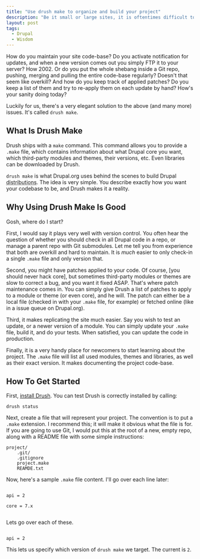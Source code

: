 ```yaml
---
title: "Use drush make to organize and build your project"
description: "Be it small or large sites, it is oftentimes difficult to know how to manage your site code base: versioning, where to keep third-party modules (in your Git repo or not, or Git submodules), etc. Drush make makes all of this a breeze."
layout: post
tags:
  - Drupal
  - Wisdom
---
```


How do you maintain your site code-base? Do you activate notification for updates, and when a new version comes out you simply FTP it to your server? How 2002. Or do you put the whole shebang inside a Git repo, pushing, merging and pulling the entire code-base regularly? Doesn't that seem like overkill? And how do you keep track of applied patches? Do you keep a list of them and try to re-apply them on each update by hand? How's your sanity doing today?

Luckily for us, there's a very elegant solution to the above (and many more) issues. It's called `drush make`.

## What Is Drush Make

Drush ships with a `make` command. This command allows you to provide a `.make` file, which contains information about what Drupal core you want, which third-party modules and themes, their versions, etc. Even libraries can be downloaded by Drush.

`drush make` is what Drupal.org uses behind the scenes to build Drupal <abbr title="A distribution is Drupal with a flavor. Commerce Kickstart, Opigno LMS and Open Atrium are all examples of Drupal distributions">distributions</abbr>. The idea is very simple. You describe exactly how you want your codebase to be, and Drush makes it a reality.

## Why Using Drush Make Is Good

Gosh, where do I start?

First, I would say it plays very well with version control. You often hear the question of whether you should check in all Drupal code in a repo, or manage a parent repo with Git submodules. Let me tell you from experience that both are overkill and hard to maintain. It is *much* easier to only check-in a single `.make` file and only version that.

Second, you might have patches applied to your code. Of course, [you should never hack core], but sometimes third-party modules or themes are slow to correct a bug, and you want it fixed ASAP. That's where patch maintenance comes in. You can simply give Drush a list of patches to apply to a module or theme (or even core), and he will. The patch can either be a local file (checked in with your `.make` file, for example) or fetched online (like in a issue queue on Drupal.org).

Third, it makes replicating the site much easier. Say you wish to test an update, or a newer version of a module. You can simply update your `.make` file, build it, and do your tests. When satisfied, you can update the code in production.

Finally, it is a very handy place for newcomers to start learning about the project. The `.make` file will list all used modules, themes and libraries, as well as their exact version. It makes documenting the project code-base.

## How To Get Started

First, [install Drush](). You can test Drush is correctly installed by calling:

    drush status

Next, create a file that will represent your project. The convention is to put a `.make` extension. I recommend this; it will make it obvious what the file is for. If you are going to use Git, I would put this at the root of a new, empty repo, along with a README file with some simple instructions:

    project/
        .git/
        .gitignore
        project.make
        REAMDE.txt

Now, here's a sample `.make` file content. I'll go over each line later:

<pre><code class="language-php">
api = 2

core = 7.x

</code></pre>

Lets go over each of these.

<pre><code class="language-php">
api = 2
</code></pre>

This lets us specify which version of `drush make` we target. The current is `2`.

